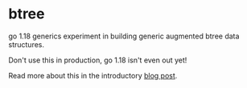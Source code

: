 # btree

go 1.18 generics experiment in building generic augmented btree data structures.

Don't use this in production, go 1.18 isn't even out yet!

Read more about this in the introductory [blog post](./blog/blog.md).